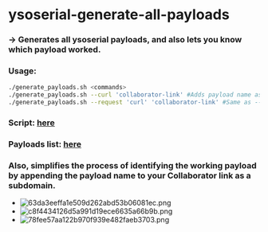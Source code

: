 # ysoserial-generate-all-payloads
### \-> Generates all ysoserial payloads, and also lets you know which payload worked.
### Usage:
```Bash
./generate_payloads.sh <commands>
./generate_payloads.sh --curl 'collaborator-link' #Adds payload name as a subdomain, so you can check which payload worked.
./generate_payloads.sh --request 'curl' 'collaborator-link' #Same as --curl, but you can choose the command to use. E.g. use ping instead of curl.
```
### Script: [here](https://github.com/WafflesExploits/ysoserial-generate-all-payloads/blob/main/generate_payloads.sh)
### Payloads list: [here](https://github.com/WafflesExploits/ysoserial-generate-all-payloads/blob/main/payloads.txt)

### Also, simplifies the process of identifying the working payload by appending the payload name to your Collaborator link as a subdomain.

- ![63da3eeffa1e509d262abd53b06081ec.png](https://github.com/WafflesExploits/ysoserial-generate-all-payloads/assets/15943431/00e679ac-72a4-4ce2-abf4-1ee0aa1b0eca)
- ![c8f4434126d5a991d19ece6635a66b9b.png](https://github.com/WafflesExploits/ysoserial-generate-all-payloads/assets/15943431/7bafa210-30a7-46ce-a64e-a59ad1faa63e)
- ![78fee57aa122b970f939e482faeb3703.png](https://github.com/WafflesExploits/ysoserial-generate-all-payloads/assets/15943431/b39eeca3-7214-455a-9ecc-874087229b1b)
